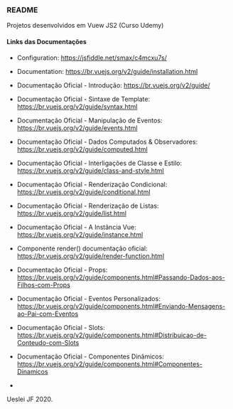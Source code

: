 ### README

Projetos desenvolvidos em Vuew JS2 (Curso Udemy)

#### Links das Documentações

* Configuration: https://jsfiddle.net/smax/c4mcxu7s/

* Documentation: https://br.vuejs.org/v2/guide/installation.html

* Documentação Oficial - Introdução: https://br.vuejs.org/v2/guide/

* Documentação Oficial - Sintaxe de Template: https://br.vuejs.org/v2/guide/syntax.html

* Documentação Oficial - Manipulação de Eventos: https://br.vuejs.org/v2/guide/events.html

* Documentação Oficial - Dados Computados & Observadores: https://br.vuejs.org/v2/guide/computed.html

* Documentação Oficial - Interligações de Classe e Estilo: https://br.vuejs.org/v2/guide/class-and-style.html

* Documentação Oficial - Renderização Condicional: https://br.vuejs.org/v2/guide/conditional.html

* Documentação Oficial - Renderização de Listas: https://br.vuejs.org/v2/guide/list.html

* Documentação Oficial - A Instância Vue: https://br.vuejs.org/v2/guide/instance.html

* Componente render()  documentação oficial: https://br.vuejs.org/v2/guide/render-function.html

* Documentação Oficial - Props: https://br.vuejs.org/v2/guide/components.html#Passando-Dados-aos-Filhos-com-Props

* Documentação Oficial - Eventos Personalizados: https://br.vuejs.org/v2/guide/components.html#Enviando-Mensagens-ao-Pai-com-Eventos

* Documentação Oficial - Slots: https://br.vuejs.org/v2/guide/components.html#Distribuicao-de-Conteudo-com-Slots

* Documentação Oficial - Componentes Dinâmicos: https://br.vuejs.org/v2/guide/components.html#Componentes-Dinamicos

*

Ueslei JF 2020.
